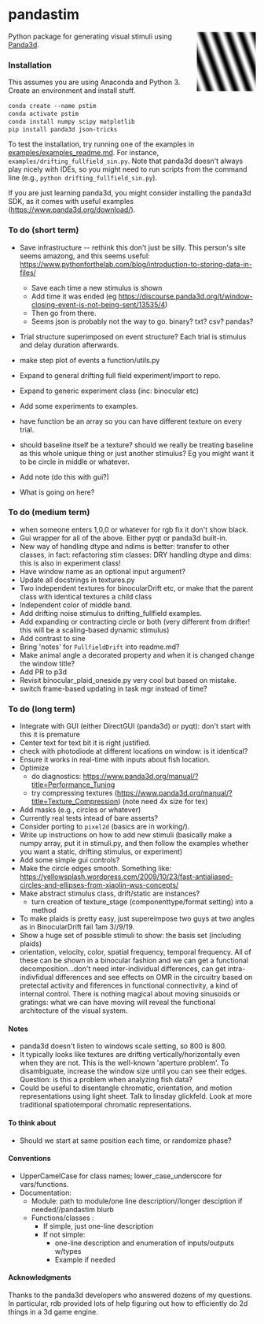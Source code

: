 # pandastim
<img align = "right" width = "120" src=".\images\omr_sin_example.png ">

Python package for generating visual stimuli using [Panda3d](https://www.panda3d.org/).

### Installation
This assumes you are using Anaconda and Python 3. Create an environment and install stuff.

    conda create --name pstim
    conda activate pstim
    conda install numpy scipy matplotlib
    pip install panda3d json-tricks

To test the installation, try running one of the examples in [examples/examples_readme.md](examples/examples_readme.md). For instance, `examples/drifting_fullfield_sin.py`. Note that panda3d doesn't always play nicely with IDEs, so you might need to run scripts from the command line (e.g., `python drifting_fullfield_sin.py`).

If you are just learning panda3d, you might consider installing the panda3d SDK, as it comes with useful examples (https://www.panda3d.org/download/).


### To do (short term)
  - Save infrastructure -- rethink this don't just be silly.
    This person's site seems amazong, and this seems useful:
    https://www.pythonforthelab.com/blog/introduction-to-storing-data-in-files/
    
    - Save each time a new stimulus is shown
    - Add time it was ended (eg https://discourse.panda3d.org/t/window-closing-event-is-not-being-sent/13535/4)
    - Then go from there.
    - Seems json is probably not the way to go. binary? txt? csv? pandas?
  - Trial structure superimposed on event structure? Each trial is stimulus and delay duration afterwards.
  - make step plot of events a function/utils.py
  - Expand to general drifting full field experiment/import to repo.
  - Expand to generic experiment class (inc: binocular etc)
  - Add some experiments to examples.
  - have function be an array so you can have different texture on every trial.
  - should baseline itself be a texture? should we really be treating
    baseline as this whole unique thing or just another stimulus? Eg you might want it to be circle in middle or whatever.
  - Add note (do this with gui?)
  - What is going on here?

### To do (medium term)
- when someone enters 1,0,0 or whatever for rgb fix it don't show black.
- Gui wrapper for all of the above. Either pyqt or panda3d built-in.
- New way of handling dtype and ndims is better: transfer to other classes, in fact: refactoring stim classes: DRY handling dtype and dims: this is also in experiment class!
- Have window name as an optional input argument?
- Update all docstrings in textures.py
- Two independent textures for binocularDrift etc, or make that the parent class with identical textures a child class
- Independent color of middle band.
- Add drifting noise stimulus to drifting_fullfield examples.
- Add expanding or contracting circle or both (very different from drifter! this will be a scaling-based dynamic stimulus)
- Add contrast to sine
- Bring 'notes' for `FullfieldDrift` into readme.md?
- Make animal angle a decorated property and when it is changed change the window title?
- Add PR to p3d
- Revisit binocular_plaid_oneside.py very cool but based on mistake.
- switch frame-based updating in task mgr instead of time?
### To do (long term)
- Integrate with GUI (either DirectGUI (panda3d) or pyqt): don't start with this it is premature
- Center text for text bit it is right justified.
- check with photodiode at different locations on window: is it identical?
- Ensure it works in real-time with inputs about fish location.
- Optimize
  - do diagnostics: https://www.panda3d.org/manual/?title=Performance_Tuning
  - try compressing textures (https://www.panda3d.org/manual/?title=Texture_Compression) (note need 4x size for tex)
- Add masks (e.g., circles or whatever)
- Currently real tests intead of bare asserts?
- Consider porting to `pixel2d` (basics are in working/).
- Write up instructions on how to add new stimuli (basically make a numpy array, put it in stimuli.py, and then follow the examples whether you want a static, drifting stimulus, or experiment)
- Add some simple gui controls?
- Make the circle edges smooth. Something like: https://yellowsplash.wordpress.com/2009/10/23/fast-antialiased-circles-and-ellipses-from-xiaolin-wus-concepts/
- Make abstract stimulus class, drift/static are instances?
  - turn creation of texture_stage (componenttype/format setting) into a method
- To make plaids is pretty easy, just supereimpose two guys at two angles as in BinocularDrift fail 1am 3//9/19.
- Show a huge set of possible stimuli to show: the basis set (including plaids)
- orientation, velocity, color, spatial frequency, temporal frequency. All of these can be shown in a binocular fashion and we can get a functional decomposition...don't need inter-individual differences, can get intra-indivfidual differences and see effects on OMR in the circuitry based on pretectal activity and fiferences in functional connectivity, a kind of internal control.  There is nothing magical about moving sinusoids or gratings: what we can have moving will reveal the functional architecture of the visual system.

#### Notes
- panda3d doesn't listen to windows scale setting, so 800 is 800.
- It typically looks like textures are drifting vertically/horizontally even when they are not. This is the well-known 'aperture problem'. To disambiguate, increase the window size until you can see their edges. Question: is this a problem when analyzing fish data?
- Could be useful to disentangle chromatic, orientation, and motion representations using light sheet. Talk to linsday glickfeld. Look at more traditional spatiotemporal chromatic representations.

#### To think about
- Should we start at same position each time, or randomize phase?

#### Conventions
- UpperCamelCase for class names; lower_case_underscore for vars/functions.
- Documentation:
  - Module: path to module/one line description//longer desciption if needed//pandastim blurb
  - Functions/classes :
    - If simple, just one-line description
    - If not simple:
      - one-line description and enumeration of inputs/outputs w/types
      - Example if needed

#### Acknowledgments
Thanks to the panda3d developers who answered dozens of my questions. In particular, rdb provided lots of help figuring out how to efficiently do 2d things in a 3d game engine.
